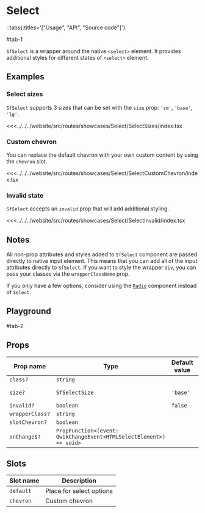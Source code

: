 # Select

::tabs{:titles='["Usage", "API", "Source code"]'}

#tab-1

`SfSelect` is a wrapper around the native `<select>` element. It provides additional styles for different states of `<select>` element.

<!--
::warning
If you need to make this field required, it is crucial to communicate this intention clearly to your end users. You can find more information about [required form fields in our guide here](../blocks/FormFields.html).
::
 -->

## Examples

### Select sizes

`SfSelect` supports 3 sizes that can be set with the `size` prop: `'sm'`, `'base'`, `'lg'`.

<Showcase showcase-name="Select/SelectSizes" style="min-height:350px" >

<<<../../../website/src/routes/showcases/Select/SelectSizes/index.tsx

</Showcase>

### Custom chevron

You can replace the default chevron with your own custom content by using the `chevron` slot.

<Showcase showcase-name="Select/SelectCustomChevron">

<<<../../../website/src/routes/showcases/Select/SelectCustomChevron/index.tsx

</Showcase>

### Invalid state

`SfSelect` accepts an `invalid` prop that will add additional styling.

<Showcase showcase-name="Select/SelectInvalid">

<<<../../../website/src/routes/showcases/Select/SelectInvalid/index.tsx

</Showcase>

## Notes

All non-prop attributes and styles added to `SfSelect` component are passed directly to native input element. This means that you can add all of the input attributes directly to `SfSelect`. If you want to style the wrapper `div`, you can pass your classes via the `wrapperClassName` prop.

If you only have a few options, consider using the [`Radio`](radio.html) component instead of `Select`.

<!--
## Accessibility notes

Since this component uses the native `<select>` element, it inherits its accessibility features. For example, keyboard users can focus the select with `tab`, open with `space`, navigate the options using `arrows`, close the options menu with `Escape`, and select an option with `Enter` or `Space`.
 -->

## Playground

<Generate class="playground" />

#tab-2

## Props

| Prop name       | Type                                                                | Default value | Possible values         |
| --------------- | ------------------------------------------------------------------- | ------------- | ----------------------- |
| `class?`        | `string`                                                            |               |                         |
| `size?`         | `SfSelectSize`                                                      | `'base'`      | `'sm'`, `'base'`,`'lg'` |
| `invalid?`      | `boolean`                                                           | `false`       |                         |
| `wrapperClass?` | `string`                                                            |               |                         |
| `slotChevron?`  | `boolean`                                                           |               |                         |
| `onChange$?`    | `PropFunction<(event: QwikChangeEvent<HTMLSelectElement>) => void>` |               |                         |

## Slots

| Slot name | Description              |
| --------- | ------------------------ |
| `default` | Place for select options |
| `chevron` | Custom chevron           |
